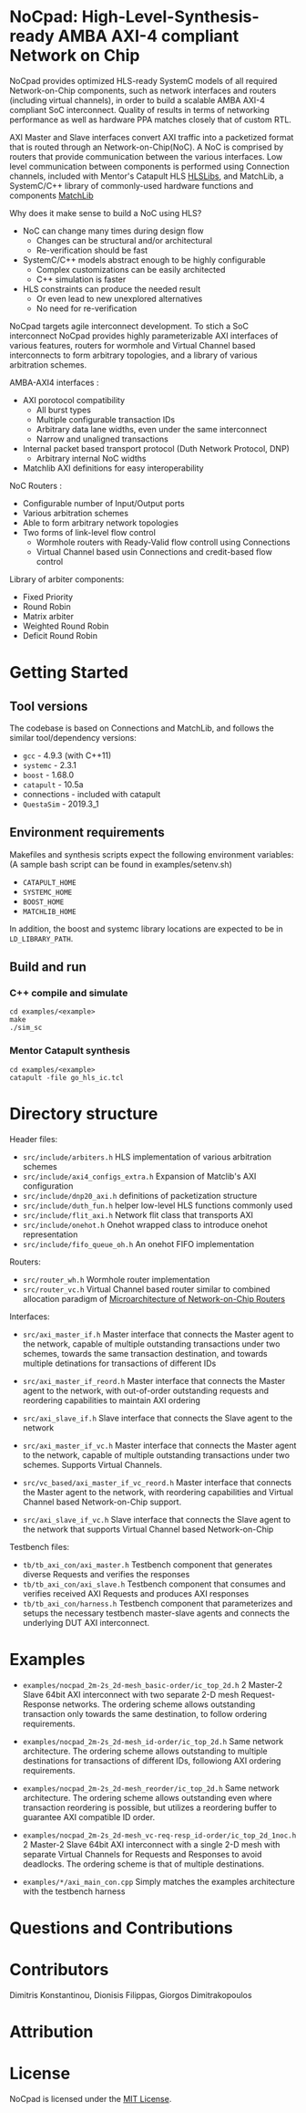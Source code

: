 NoCpad: High-Level-Synthesis-ready AMBA AXI-4 compliant Network on Chip
========
NoCpad provides optimized HLS-ready SystemC models of all required Network-on-Chip components, such as network interfaces and routers (including virtual channels), in order to build a scalable AMBA AXI-4 compliant SoC interconnect. Quality of results in terms of networking performance as well as hardware PPA matches closely that of custom RTL.

AXI Master and Slave interfaces convert AXI traffic into a packetized format that is routed through an Network-on-Chip(NoC). A NoC is comprised by routers that provide communication between the various interfaces. Low level communication between components is performed using Connection channels, included with Mentor's Catapult HLS [HLSLibs](https://github.com/hlslibs/matchlib_connections), and MatchLib, a SystemC/C++ library of commonly-used hardware functions and components [MatchLib](https://github.com/NVlabs/matchlib)

Why does it make sense to build a NoC using HLS?
- NoC can change many times during design flow 
    - Changes can be structural and/or architectural
    - Re-verification should be fast
- SystemC/C++ models abstract enough to be highly configurable
    - Complex customizations can be easily architected
    - C++ simulation is faster
- HLS constraints can produce the needed result
    - Or even lead to new unexplored alternatives 
    - No need for re-verification

NoCpad targets agile interconnect development. To stich a SoC interconnect NoCpad provides highly parameterizable AXI interfaces of various features, routers for wormhole and Virtual Channel based interconnects to form arbitrary topologies, and a library of various arbitration schemes.

AMBA-AXI4 interfaces :
- AXI porotocol compatibility 
    - All burst types
    - Multiple configurable transaction IDs
    - Arbitrary data lane widths, even under the same interconnect
    - Narrow and unaligned transactions
- Internal packet based transport protocol (Duth Network Protocol, DNP)
    - Arbitrary internal NoC widths
- Matchlib AXI definitions for easy interoperability

NoC Routers :
* Configurable number of Input/Output ports
* Various arbitration schemes
* Able to form arbitrary network topologies
* Two forms of link-level flow control
    * Wormhole routers with Ready-Valid flow controll using Connections
    * Virtual Channel based usin Connections and credit-based flow control

Library of arbiter components:
* Fixed Priority
* Round Robin
* Matrix arbiter 
* Weighted Round Robin
* Deficit Round Robin

# Getting Started

## Tool versions

The codebase is based on Connections and MatchLib, and follows the similar tool/dependency versions:

* `gcc` - 4.9.3 (with C++11)
* `systemc` - 2.3.1
* `boost` - 1.68.0
* `catapult` - 10.5a
*  connections - included with catapult
* `QuestaSim` - 2019.3_1

## Environment requirements

Makefiles and synthesis scripts expect the following environment variables:
(A sample bash script can be found in examples/setenv.sh)

* `CATAPULT_HOME`
* `SYSTEMC_HOME`
* `BOOST_HOME`
* `MATCHLIB_HOME`

In addition, the boost and systemc library locations are expected to be in `LD_LIBRARY_PATH`.

## Build and run

### C++ compile and simulate
    cd examples/<example>
    make
    ./sim_sc 

### Mentor Catapult synthesis
    cd examples/<example>
    catapult -file go_hls_ic.tcl

# Directory structure
Header files:
* `src/include/arbiters.h` HLS implementation of various arbitration schemes
* `src/include/axi4_configs_extra.h` Expansion of Matclib's AXI configuration
* `src/include/dnp20_axi.h` definitions of packetization structure
* `src/include/duth_fun.h` helper low-level HLS functions commonly used
* `src/include/flit_axi.h` Network flit class that transports AXI
* `src/include/onehot.h` Onehot wrapped class to introduce onehot representation  
* `src/include/fifo_queue_oh.h` An onehot FIFO implementation

Routers:
* `src/router_wh.h` Wormhole router implementation
* `src/router_vc.h` Virtual Channel based router similar to combined allocation paradigm of [Microarchitecture of Network-on-Chip Routers](https://www.springer.com/gp/book/9781461443001)

Interfaces:
* `src/axi_master_if.h` Master interface that connects the Master agent to the network, capable of multiple outstanding transactions under two schemes, towards the same transaction destination, and towards multiple detinations for transactions of different IDs
* `src/axi_master_if_reord.h` Master interface that connects the Master agent to the network, with out-of-order outstanding requests and reordering capabilities to maintain AXI ordering
* `src/axi_slave_if.h` Slave interface that connects the Slave agent to the network

* `src/axi_master_if_vc.h` Master interface that connects the Master agent to the network, capable of multiple outstanding transactions under two schemes. Supports Virtual Channels.
* `src/vc_based/axi_master_if_vc_reord.h` Master interface that connects the Master agent to the network, with reordering capabilities and Virtual Channel based Network-on-Chip support.
* `src/axi_slave_if_vc.h` Slave interface that connects the Slave agent to the network that supports Virtual Channel based Network-on-Chip

Testbench files:
* `tb/tb_axi_con/axi_master.h` Testbench component that generates diverse Requests and verifies the responses
* `tb/tb_axi_con/axi_slave.h` Testbench component that consumes and verifies received AXI Requests and produces AXI responses
* `tb/tb_axi_con/harness.h` Testbench component that parameterizes and setups the necessary testbench master-slave agents and connects the underlying DUT AXI interconnect.

# Examples 

* `examples/nocpad_2m-2s_2d-mesh_basic-order/ic_top_2d.h` 2 Master-2 Slave 64bit AXI interconnect with two separate 2-D mesh Request-Response networks. The ordering scheme allows outstanding transaction only towards the same destination, to follow ordering requirements.
* `examples/nocpad_2m-2s_2d-mesh_id-order/ic_top_2d.h` Same network architecture. The ordering scheme allows outstanding to multiple destinations for transactions of different IDs, followiong AXI ordering requirements.
* `examples/nocpad_2m-2s_2d-mesh_reorder/ic_top_2d.h` Same network architecture. The ordering scheme allows outstanding even where transaction reordering is possible, but utilizes a reordering buffer to guarantee AXI compatible ID order.

* `examples/nocpad_2m-2s_2d-mesh_vc-req-resp_id-order/ic_top_2d_1noc.h` 2 Master-2 Slave 64bit AXI interconnect with a single 2-D mesh with separate Virtual Channels for Requests and Responses to avoid deadlocks. The ordering scheme is that of multiple destinations.

* `examples/*/axi_main_con.cpp` Simply matches the examples architecture with the testbench harness

# Questions and Contributions


# Contributors
Dimitris Konstantinou,
Dionisis Filippas,
Giorgos  Dimitrakopoulos

# Attribution

# License

NoCpad is licensed under the [MIT License](./LICENSE).

